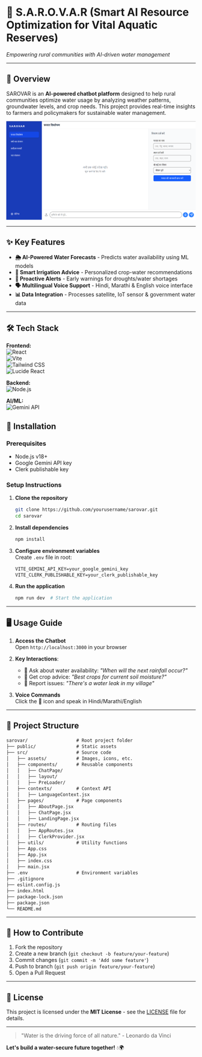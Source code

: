 # 🌊 S.A.R.O.V.A.R (Smart AI Resource Optimization for Vital Aquatic Reserves)

*Empowering rural communities with AI-driven water management*

---

## 📌 Overview

SAROVAR is an **AI-powered chatbot platform** designed to help rural communities optimize water usage by analyzing weather patterns, groundwater levels, and crop needs. This project provides real-time insights to farmers and policymakers for sustainable water management.

![SAROVAR Interface Demo](./src/assets/sarovar.png)

---

## ✨ Key Features

- **🌦️ AI-Powered Water Forecasts** - Predicts water availability using ML models  
- **🌱 Smart Irrigation Advice** - Personalized crop-water recommendations  
- **🚨 Proactive Alerts** - Early warnings for droughts/water shortages  
- **🗣️ Multilingual Voice Support** - Hindi, Marathi & English voice interface  
- **📊 Data Integration** - Processes satellite, IoT sensor & government water data  

---

## 🛠️ Tech Stack


**Frontend:**  
![React](https://img.shields.io/badge/React-20232A?style=for-the-badge&logo=react&logoColor=61DAFB)  
![Vite](https://img.shields.io/badge/Vite-B73BFE?style=for-the-badge&logo=vite&logoColor=FFD62E)  
![Tailwind CSS](https://img.shields.io/badge/Tailwind_CSS-06B6D4?style=for-the-badge&logo=tailwindcss&logoColor=white)  
![Lucide React](https://img.shields.io/badge/Lucide_React-000000?style=for-the-badge&logo=lucide&logoColor=white)  

**Backend:**  
![Node.js](https://img.shields.io/badge/Node.js-43853D?style=for-the-badge&logo=node.js&logoColor=white)  

**AI/ML:**  
![Gemini API](https://img.shields.io/badge/Google_Gemini-4285F4?style=for-the-badge&logo=google&logoColor=white)  


## 🚀 Installation

### Prerequisites
- Node.js v18+
- Google Gemini API key
- Clerk publishable key

### Setup Instructions

1. **Clone the repository**
   ```bash
   git clone https://github.com/yourusername/sarovar.git
   cd sarovar
   ```

2. **Install dependencies**
   ```bash
   npm install
   ```

3. **Configure environment variables**  
   Create `.env` file in root:
   ```env
   VITE_GEMINI_API_KEY=your_google_gemini_key
   VITE_CLERK_PUBLISHABLE_KEY=your_clerk_publishable_key
   ```

4. **Run the application**
   ```bash
   npm run dev  # Start the application
   ```

---

## 🖥️ Usage Guide

1. **Access the Chatbot**  
   Open `http://localhost:3000` in your browser

2. **Key Interactions**:
   - 💬 Ask about water availability: *"When will the next rainfall occur?"*
   - 🌾 Get crop advice: *"Best crops for current soil moisture?"*
   - 🚰 Report issues: *"There's a water leak in my village"*

3. **Voice Commands**  
   Click the 🎤 icon and speak in Hindi/Marathi/English

---

## 📂 Project Structure

```
sarovar/                  # Root project folder
├── public/               # Static assets
├── src/                  # Source code
│   ├── assets/           # Images, icons, etc.
│   ├── components/       # Reusable components
│   │   ├── ChatPage/
│   │   ├── layout/
│   │   ├── PreLoader/
│   ├── contexts/         # Context API
│   │   ├── LanguageContext.jsx
│   ├── pages/            # Page components
│   │   ├── AboutPage.jsx
│   │   ├── ChatPage.jsx
│   │   ├── LandingPage.jsx
│   ├── routes/           # Routing files
│   │   ├── AppRoutes.jsx
│   │   ├── ClerkProvider.jsx
│   ├── utils/            # Utility functions
│   ├── App.css
│   ├── App.jsx
│   ├── index.css
│   ├── main.jsx
├── .env                  # Environment variables
├── .gitignore
├── eslint.config.js
├── index.html
├── package-lock.json
├── package.json
└── README.md

```

---

## 🤝 How to Contribute

1. Fork the repository  
2. Create a new branch (`git checkout -b feature/your-feature`)  
3. Commit changes (`git commit -m 'Add some feature'`)  
4. Push to branch (`git push origin feature/your-feature`)  
5. Open a Pull Request  

---

## 📜 License

This project is licensed under the **MIT License** - see the [LICENSE](./LICENSE) file for details.


---

> "Water is the driving force of all nature." - Leonardo da Vinci  

**Let's build a water-secure future together!** 💧🌍